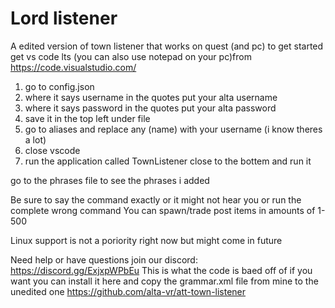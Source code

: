 # Lord listener
A edited version of town listener that works on quest (and pc)
to get started get vs code lts (you can also use notepad on your pc)from https://code.visualstudio.com/
1. go to config.json
2. where it says username in the quotes put your alta username
3.  where it says password in the quotes put your alta password
4.  save it in the top left under file 
5. go to aliases and replace any (name) with your username (i know theres a lot)
5.  close vscode 
6.  run the application called TownListener close to the bottem and run it

go to the phrases file to see the phrases i added

Be sure to say the command exactly or it might not hear you or run the complete wrong command 
You can spawn/trade post items in amounts of 1-500

Linux support is not a poriority right now but might come in future 

Need help or have questions join our discord: https://discord.gg/ExjxpWPbEu
This is what the code is baed off of if you want you can install it here and copy the grammar.xml file from mine to the unedited one https://github.com/alta-vr/att-town-listener

